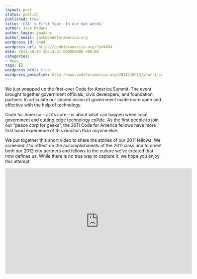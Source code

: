 ```yaml
---
layout: post
status: publish
published: true
title: 'CfA''s First Year: In our own words'
author: Jack Madans
author_login: jmadans
author_email: jack@codeforamerica.org
wordpress_id: 9404
wordpress_url: http://codeforamerica.org/?p=9404
date: 2011-10-14 20:14:37.000000000 +00:00
categories:
- News
tags: []
wordpress_html: true
wordpress_permalink: http://www.codeforamerica.org/2011/10/14/year-1-in-our-own-words/
---
```


<p>We just wrapped up the first-ever Code for America Summit. The event brought together government officials, civic developers, and foundation partners to articulate our shared vision of government made more open and effective with the help of technology.</p>
<p>Code for America – at its core – is about what can happen when local government and cutting edge technology collide. As the first people to join our “peace corp for geeks”, the 2011 Code for America fellows have more first hand experience of this reaction than anyone else.</p>
<p>We put together this short video to share the stories of our 2011 fellows. We screened it to reflect on the accomplishments of the 2011 class and to orient both our 2012 city partners and fellows to the culture we’ve created that now defines us. While there is no true way to capture it, we hope you enjoy this attempt.</p>
<p><iframe allowfullscreen="" frameborder="0" height="338" src="http://player.vimeo.com/video/30575113?title=0&amp;byline=0&amp;portrait=0&amp;color=7FCDFE" webkitallowfullscreen="" width="600"></iframe></p>
